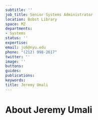 ```yaml
---
subtitle: ''
job_title: Senior Systems Administrator
location: Bobst Library
space: MZ
departments:
- Systems
status: ''
expertise: 
email: ju6@nyu.edu
phone: "(212) 998-2617"
twitter: ''
image: ''
buttons: 
guides: 
publications: 
keywords: 
title: Jeremy Umali
---
```


# About Jeremy Umali